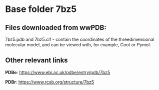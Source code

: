 # Base folder 7bz5

## Files downloaded from wwPDB:

7bz5.pdb and 7bz5.cif - contain the coordinates of the threedimensional molecular model, and can be viewed with, for example, Coot or Pymol.



## Other relevant links 
**PDBe**:  https://www.ebi.ac.uk/pdbe/entry/pdb/7bz5
 
**PDBr**: https://www.rcsb.org/structure/7bz5 
